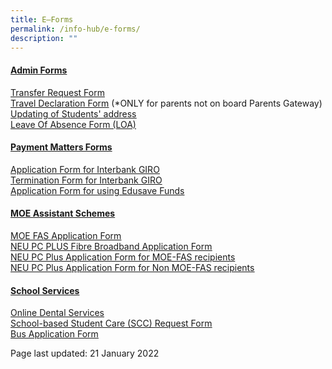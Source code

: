 ```yaml
---
title: E–Forms
permalink: /info-hub/e-forms/
description: ""
---
```


<h4><span style="text-decoration: underline;"><strong>Admin Forms</strong></span></h4>
<p><a href="https://form.gov.sg/5f8e86d8a832ff00111194b4" target="_blank" rel="noopener">Transfer Request Form</a><br /><a href="https://drive.google.com/file/d/1uoZrFaXTkh9Bq_1DlljqfAolIkC_Cm4m/view?usp=sharing" target="_blank" rel="noopener"><u>Travel Declaration Form</u></a>&nbsp;(*ONLY for parents not on board Parents Gateway)<br /><u><a href="https://drive.google.com/file/d/17AEvHUteLUPs2FHBJIKwzxXXPzNQ5QBS/view?usp=sharing" target="_blank" rel="noopener">Updating of Students' address</a><br /></u><a href="https://form.gov.sg/61886e6adf07ad0014369b8d" target="_blank" rel="noopener"><u>Leave Of Absence Form (LOA)</u></a></p>
<h4><strong><u>Payment Matters Forms</u></strong></h4>
<p><u></u><u><a href="https://drive.google.com/file/d/1iuDIsdBEbtCWxexsEdmzmZ9-SndufLUo/view?usp=sharing" target="_blank" rel="noopener">Application Form for Interbank GIRO</a><br /></u><a href="https://drive.google.com/file/d/1eH_CNYFNTXkPchyoPAwacupGxxdQmWi9/view?usp=sharing" target="_blank" rel="noopener">Termination Form for Interbank GIRO</a><br /><a href="https://drive.google.com/file/d/1LqUsDFHeZ03pf3azuBqym2rDQIKzvAjA/view?usp=sharing" target="_blank" rel="noopener">Application Form for using Edusave Funds</a></p>
<h4><span style="text-decoration: underline;"><strong>MOE Assistant Schemes</strong></span></h4>
<p><u><a href="https://drive.google.com/file/d/1FOs6a85JTA9TEw-SGN8vcc5c2kqjgBnw/view?usp=sharing" target="_blank" rel="noopener">MOE FAS Application Form</a><br /></u><u><a href="https://drive.google.com/file/d/1jXegD9btGDuu1pzgq3v81L0er8SdUa8e/view?usp=sharing" target="_blank" rel="noopener">NEU PC PLUS Fibre Broadband Application Form</a><br /></u><a href="https://drive.google.com/file/d/1AELaVBDkRNXaGApBElRBZDyCom3tB8pq/view?usp=sharing" target="_blank" rel="noopener">NEU PC Plus Application Form for MOE-FAS recipients</a><br /><u><a href="https://drive.google.com/file/d/1D7owsKyfjRUZeuJ6PS8YuC3xi6sLiohR/view?usp=sharing" target="_blank" rel="noopener">NEU PC Plus Application Form for Non MOE-FAS recipients</a></u></p>
<h4><strong><u>School Services</u></strong></h4>
<p><u><a href="https://drive.google.com/file/d/1eYFx5YJuwadQnmfPdSiDuIx3xaG2iviX/view?usp=sharing" target="_blank" rel="noopener">Online Dental Services</a></u><u><br /><a href="https://form.gov.sg/5fbb6621e9047c0012259340" target="_blank" rel="noopener">School-based Student Care (SCC) Request Form</a><br /></u><u><a href="https://drive.google.com/file/d/1tRfOkQl2yG2-53ke5h363r2EKEQLu9OZ/view?usp=sharing" target="_blank" rel="noopener">Bus Application Form</a></u></p>
<p>Page last updated: 21 January 2022</p>